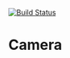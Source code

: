 [![Build Status](https://travis-ci.org/fxos/camera.svg?branch=master)](https://travis-ci.org/fxos/camera)

# Camera
